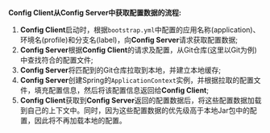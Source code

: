 **Config Client从Config Server中获取配置数据的流程:**

1. **Config Client**启动时，根据`bootstrap.yml`中配置的应用名称(application)、环境名(profile)和分支名(label)，向**Config Server**请求获取配置数据;
2. **Config Server**根据**Config Client**的请求及配置，从Git仓库(这里以Git为例)中查找符合的配置文件;
3. **Config Server**将匹配到的Git仓库拉取到本地，并建立本地缓存;
4. **Config Server**创建Spring的`ApplicationContext`实例，并根据拉取的配置文件，填充配置信息，然后将该配置信息返回给**Config Client**;
5. **Config Client**获取到**Config Server**返回的配置数据后，将这些配置数据加载到自己的上下文中。同时，因为这些配置数据的优先级高于本地Jar包中的配置，因此将不再加载本地的配置。
